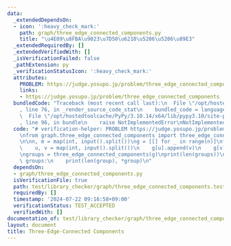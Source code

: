 ```yaml
---
data:
  _extendedDependsOn:
  - icon: ':heavy_check_mark:'
    path: graph/three_edge_connected_components.py
    title: "\u4E09\u8FBA\u9023\u7D50\u6210\u5206\u5206\u89E3"
  _extendedRequiredBy: []
  _extendedVerifiedWith: []
  _isVerificationFailed: false
  _pathExtension: py
  _verificationStatusIcon: ':heavy_check_mark:'
  attributes:
    PROBLEM: https://judge.yosupo.jp/problem/three_edge_connected_components
    links:
    - https://judge.yosupo.jp/problem/three_edge_connected_components
  bundledCode: "Traceback (most recent call last):\n  File \"/opt/hostedtoolcache/PyPy/3.10.14/x64/lib/pypy3.10/site-packages/onlinejudge_verify/documentation/build.py\"\
    , line 76, in _render_source_code_stat\n    bundled_code = language.bundle(\n\
    \  File \"/opt/hostedtoolcache/PyPy/3.10.14/x64/lib/pypy3.10/site-packages/onlinejudge_verify/languages/python.py\"\
    , line 96, in bundle\n    raise NotImplementedError\nNotImplementedError\n"
  code: "# verification-helper: PROBLEM https://judge.yosupo.jp/problem/three_edge_connected_components\n\
    \nfrom graph.three_edge_connected_components import three_edge_connected_components\n\
    \n\nn, m = map(int, input().split())\ng = [[] for _ in range(n)]\nfor _ in range(m):\n\
    \    u, v = map(int, input().split())\n    g[u].append(v)\n    g[v].append(u)\n\
    \ngroups = three_edge_connected_components(g)\nprint(len(groups))\nfor group in\
    \ groups:\n    print(len(group), *group)\n"
  dependsOn:
  - graph/three_edge_connected_components.py
  isVerificationFile: true
  path: test/library_checker/graph/three_edge_connected_components.test.py
  requiredBy: []
  timestamp: '2024-07-22 09:16:58+09:00'
  verificationStatus: TEST_ACCEPTED
  verifiedWith: []
documentation_of: test/library_checker/graph/three_edge_connected_components.test.py
layout: document
title: Three-Edge-Connected Components
---
```


